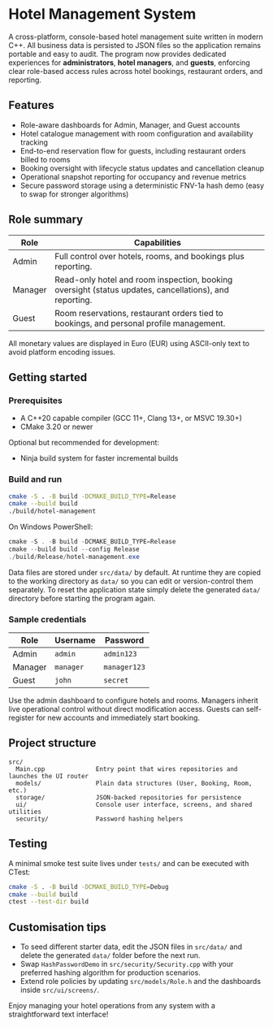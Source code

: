 # Hotel Management System

A cross-platform, console-based hotel management suite written in modern C++. All business data is persisted to JSON files so the application remains portable and easy to audit. The program now provides dedicated experiences for **administrators**, **hotel managers**, and **guests**, enforcing clear role-based access rules across hotel bookings, restaurant orders, and reporting.

## Features
- Role-aware dashboards for Admin, Manager, and Guest accounts
- Hotel catalogue management with room configuration and availability tracking
- End-to-end reservation flow for guests, including restaurant orders billed to rooms
- Booking oversight with lifecycle status updates and cancellation cleanup
- Operational snapshot reporting for occupancy and revenue metrics
- Secure password storage using a deterministic FNV-1a hash demo (easy to swap for stronger algorithms)

## Role summary
| Role     | Capabilities |
|----------|--------------|
| Admin    | Full control over hotels, rooms, and bookings plus reporting. |
| Manager  | Read-only hotel and room inspection, booking oversight (status updates, cancellations), and reporting. |
| Guest    | Room reservations, restaurant orders tied to bookings, and personal profile management. |

All monetary values are displayed in Euro (EUR) using ASCII-only text to avoid platform encoding issues.

## Getting started

### Prerequisites
- A C++20 capable compiler (GCC 11+, Clang 13+, or MSVC 19.30+)
- CMake 3.20 or newer

Optional but recommended for development:
- Ninja build system for faster incremental builds

### Build and run
```bash
cmake -S . -B build -DCMAKE_BUILD_TYPE=Release
cmake --build build
./build/hotel-management
```

On Windows PowerShell:
```powershell
cmake -S . -B build -DCMAKE_BUILD_TYPE=Release
cmake --build build --config Release
./build/Release/hotel-management.exe
```

Data files are stored under `src/data/` by default. At runtime they are copied to the working directory as `data/` so you can edit or version-control them separately. To reset the application state simply delete the generated `data/` directory before starting the program again.

### Sample credentials
| Role  | Username | Password    |
|-------|----------|-------------|
| Admin | `admin`  | `admin123`  |
| Manager | `manager` | `manager123` |
| Guest | `john`   | `secret`    |

Use the admin dashboard to configure hotels and rooms. Managers inherit live operational control without direct modification access. Guests can self-register for new accounts and immediately start booking.

## Project structure
```
src/
  Main.cpp              Entry point that wires repositories and launches the UI router
  models/               Plain data structures (User, Booking, Room, etc.)
  storage/              JSON-backed repositories for persistence
  ui/                   Console user interface, screens, and shared utilities
  security/             Password hashing helpers
```

## Testing
A minimal smoke test suite lives under `tests/` and can be executed with CTest:
```bash
cmake -S . -B build -DCMAKE_BUILD_TYPE=Debug
cmake --build build
ctest --test-dir build
```

## Customisation tips
- To seed different starter data, edit the JSON files in `src/data/` and delete the generated `data/` folder before the next run.
- Swap `HashPasswordDemo` in `src/security/Security.cpp` with your preferred hashing algorithm for production scenarios.
- Extend role policies by updating `src/models/Role.h` and the dashboards inside `src/ui/screens/`.

Enjoy managing your hotel operations from any system with a straightforward text interface!
